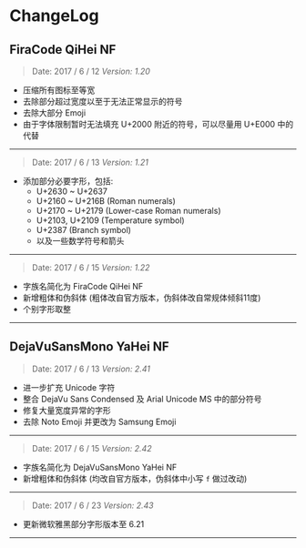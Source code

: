 # ChangeLog

## FiraCode QiHei NF

> Date: 2017 / 6 / 12	_Version: 1.20_
- 压缩所有图标至等宽
- 去除部分超过宽度以至于无法正常显示的符号
- 去除大部分 Emoji
- 由于字体限制暂时无法填充 U+2000 附近的符号，可以尽量用 U+E000 中的代替
***

> Date: 2017 / 6 / 13	_Version: 1.21_
- 添加部分必要字形，包括:
  + U+2630 ~ U+2637
  + U+2160 ~ U+216B (Roman numerals)
  + U+2170 ~ U+2179 (Lower-case Roman numerals)
  + U+2103, U+2109 (Temperature symbol)
  + U+2387 (Branch symbol)
  + 以及一些数学符号和箭头
***

> Date: 2017 / 6 / 15	_Version: 1.22_
- 字族名简化为 FiraCode QiHei NF
- 新增粗体和伪斜体 (粗体改自官方版本，伪斜体改自常规体倾斜11度)
- 个别字形取整
***

## DejaVuSansMono YaHei NF

> Date: 2017 / 6 / 13	_Version: 2.41_
- 进一步扩充 Unicode 字符
- 整合 DejaVu Sans Condensed 及 Arial Unicode MS 中的部分符号
- 修复大量宽度异常的字形
- 去除 Noto Emoji 并更改为 Samsung Emoji
***

> Date: 2017 / 6 / 15	_Version: 2.42_
- 字族名简化为 DejaVuSansMono YaHei NF
- 新增粗体和伪斜体 (均改自官方版本，伪斜体中小写 `f` 做过改动)
***

> Date: 2017 / 6 / 23	_Version: 2.43_
- 更新微软雅黑部分字形版本至 6.21
***